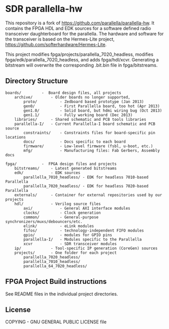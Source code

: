 # SDR parallella-hw

This repository is a fork of https://github.com/parallella/parallella-hw.
It contains the FPGA HDL and EDK sources for a software defined radio
transceiver daughterboard for the parallella.  The hardware and software
for the transceiver is based on the Hermes-Lite project, 
https://github.com/softerhardware/Hermes-Lite.

This project modifies fpga/projects/parallella_7020_headless,
modifies fpga/edk/parallella_7020_headless,
and adds fpga/hdl/xcvr.  Generating a bitstream will overwrite the corresponding
.bit.bin file in fpga/bitstreams.

## Directory Structure

```
boards/         -  Board design files, all projects
    archive/        - Older boards no longer supported,
        proto/          - Zedboard based prototype (Jan 2013)
        gen0/           - First Parallella board, too hot (Apr 2013)
        gen1.0/         - Solid board, but hdmi wiring bug (Oct 2013)
        gen1.1/         - Fully working board (Dec 2013)
    libraries/      - Shared schematic and PCB tools libraries
    parallella-I/   - Current Parallella-I board schematic and PCB source
        constraints/    - Constraints files for board-specific pin locations
        docs/           - Docs specific to each board
        firmware/       - Low-level firmware (fsbl, u-boot, etc.)
        mfg/            - Manufacturing files: Fab Gerbers, Assembly docs

fpga/           -  FPGA design files and projects
    bitstreams/     - Latest generated bitstreams
    edk/            - EDK sources
        parallella_7010_headless/ - EDK for headless 7010-based Parallella
        parallella_7020_headless/ - EDK for headless 7020-based Parallella
    externals/      - Container for external repositories used by our projects
    hdl/            - Verilog source files
        axi/            - General AXI interface modules
        clocks/         - Clock generation
        common/         - General-purpose synchronizers/muxs/debouncers/etc.
        elink/          - eLink modules
        fifos/          - technology-independent FIFO modules
        gpio/           - modules for GPIO pins
        parallella-I/   - Modules specific to the Parallella
        xcvr            - SDR transceiver modules
    ip/             - Tool-specific IP generation (CoreGen) sources
    projects/       - One folder for each project
        parallella_7020_headless/
        parallella_7010_headless/
        parallella_64_7020_headless/
```

## FPGA Project Build instructions

See README files in the individual project directories.

## License

COPYING         -  GNU GENERAL PUBLIC LICENSE file


